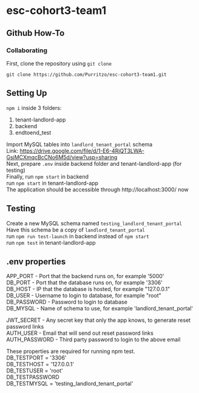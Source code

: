 # esc-cohort3-team1
## Github How-To

### Collaborating

First, clone the repository using `git clone`   
```
git clone https://github.com/Purritzo/esc-cohort3-team1.git
```

## Setting Up

`npm i` inside 3 folders:
1. tenant-landlord-app
2. backend
3. endtoend_test

Import MySQL tables into `landlord_tenant_portal` schema <br>
Link: https://drive.google.com/file/d/1-E6-4RjQT3LWA-GsjMCXmqcBcCNo6M5d/view?usp=sharing <br>
Next, prepare `.env` inside backend folder and tenant-landlord-app (for testing) <br> 
Finally, run `npm start` in backend <br>
run `npm start` in tenant-landlord-app <br>
The application should be accessible through http://localhost:3000/ now <br>

## Testing
Create a new MySQL schema named `testing_landlord_tenant_portal` <br>
Have this schema be a copy of `landlord_tenant_portal` <br>
run `npm run test-launch` in backend instead of `npm start` <br>
run `npm test` in tenant-landlord-app

## .env properties

APP_PORT - Port that the backend runs on, for example '5000' <br>
DB_PORT - Port that the database runs on, for example '3306' <br>
DB_HOST - IP that the database is hosted, for example "127.0.0.1" <br>
DB_USER - Username to login to database, for example "root" <br>
DB_PASSWORD - Password to login to database <br>
DB_MYSQL - Name of schema to use, for example  'landlord_tenant_portal' <br>


JWT_SECRET - Any secret key that only the app knows, to generate reset password links <br>
AUTH_USER - Email that will send out reset password links <br>
AUTH_PASSWORD - Third party password to login to the above email <br>


These properties are required for running npm test. <br>
DB_TESTPORT = '3306' <br>
DB_TESTHOST = '127.0.0.1' <br>
DB_TESTUSER = 'root' <br>
DB_TESTPASSWORD <br>
DB_TESTMYSQL = 'testing_landlord_tenant_portal' <br>


